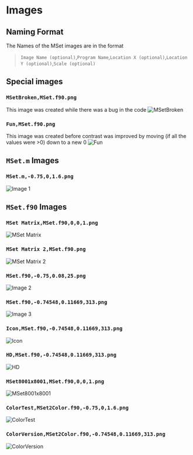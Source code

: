 # Images
## Naming Format
The Names of the MSet images are in the format 
>`Image Name (optional)`,`Program Name`,`Location X (optional)`,`Location Y (optional)`,`Scale (optional)`
## Special images
### `MSetBroken,MSet.f90.png`
This image was created while there was a bug in the code
![MSetBroken](MSetBroken,MSet.f90.png)
### `Fun,MSet.f90.png`
This image was created before contrast was improved by moving (if all the values were >0) down to a new 0
![Fun](Fun,MSet.f90.png)
## `MSet.m` Images
### `MSet.m,-0.75,0,1.6.png`
![Image 1](MSet.m,-0.75,0,1.6.png)
## `MSet.f90` Images
### `MSet Matrix,MSet.f90,0,0,1.png`
![MSet Matrix](MSet%20Matrix,MSet.f90,0,0,1.png)
### `MSet Matrix 2,MSet.f90.png`
![MSet Matrix 2](MSet%20Matrix%202,MSet.f90.png)
### `MSet.f90,-0.75,0.08,25.png`
![Image 2](MSet.f90,-0.75,0.08,25.png)
### `MSet.f90,-0.74548,0.11669,313.png`
![Image 3](MSet.f90,-0.74548,0.11669,313.png)
### `Icon,MSet.f90,-0.74548,0.11669,313.png`
![Icon](Icon,MSet.f90,-0.74548,0.11669,313.png)
### `HD,MSet.f90,-0.74548,0.11669,313.png`
![HD](HD,MSet.f90,-0.74548,0.11669,313.png)
### `MSet8001x8001,MSet.f90,0,0,1.png`
![MSet8001x8001](MSet8001x8001,MSet.f90,0,0,1.png)
### `ColorTest,MSet2Color.f90,-0.75,0,1.6.png`
![ColorTest](ColorTest,MSet2Color.f90,-0.75,0,1.6.png)
### `ColorVersion,MSet2Color.f90,-0.74548,0.11669,313.png`
![ColorVersion](ColorVersion,MSet2Color.f90,-0.74548,0.11669,313.png)
